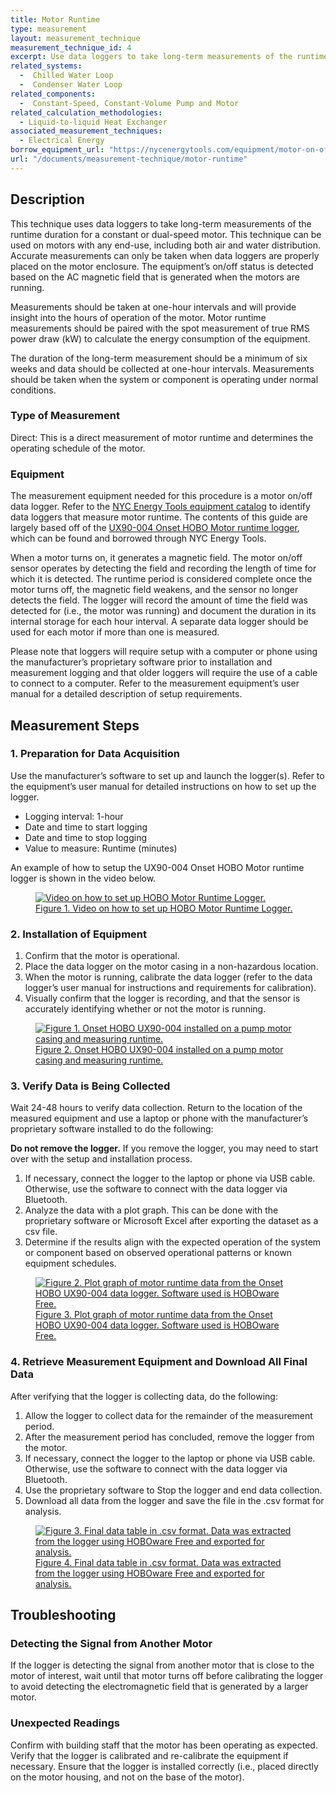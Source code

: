 ```yaml
---
title: Motor Runtime
type: measurement
layout: measurement_technique
measurement_technique_id: 4
excerpt: Use data loggers to take long-term measurements of the runtime duration for a constant or dual-speed motor. This technique can be used on motors with any end-use, including both air and water distribution.
related_systems:
  -  Chilled Water Loop
  -  Condenser Water Loop
related_components:
  -  Constant-Speed, Constant-Volume Pump and Motor
related_calculation_methodologies:
  - Liquid-to-liquid Heat Exchanger
associated_measurement_techniques:
  - Electrical Energy
borrow_equipment_url: "https://nycenergytools.com/equipment/motor-on-off-logger-ux90-004/"
url: "/documents/measurement-technique/motor-runtime"
---
```


## Description
This technique uses data loggers to take long-term measurements of the runtime duration for a constant or dual-speed motor. This technique can be used on motors with any end-use, including both air and water distribution. Accurate measurements can only be taken when data loggers are properly placed on the motor enclosure. The equipment’s on/off status is detected based on the AC magnetic field that is generated when the motors are running.

Measurements should be taken at one-hour intervals and will provide insight into the hours of operation of the motor. Motor runtime measurements should be paired with the spot measurement of true RMS power draw (kW) to calculate the energy consumption of the equipment. 

The duration of the long-term measurement should be a minimum of six weeks and data should be collected at one-hour intervals. Measurements should be taken when the system or component is operating under normal conditions.

### Type of Measurement
Direct: 
This is a direct measurement of motor runtime and determines the operating schedule of the motor.

### Equipment

The measurement equipment needed for this procedure is a motor on/off data logger. Refer to the [NYC Energy Tools equipment catalog](https://nycenergytools.com/equipment/) to identify data loggers that measure motor runtime. The contents of this guide are largely based off of the [UX90-004 Onset HOBO Motor runtime logger](https://nycenergytools.com/equipment/motor-on-off-logger-ux90-004/), which can be found and borrowed through NYC Energy Tools. 

When a motor turns on, it generates a magnetic field. The motor on/off sensor operates by detecting the field and recording the length of time for which it is detected. The runtime period is considered complete once the motor turns off, the magnetic field weakens, and the sensor no longer detects the field. The logger will record the amount of time the field was detected for (i.e., the motor was running) and document the duration in its internal storage for each hour interval. A separate data logger should be used for each motor if more than one is measured. 

Please note that loggers will require setup with a computer or phone using the manufacturer’s proprietary software prior to installation and measurement logging and that older loggers will require the use of a cable to connect to a computer.  Refer to the measurement equipment’s user manual for a detailed description of setup requirements.

## Measurement Steps

### 1. Preparation for Data Acquisition

Use the manufacturer’s software to set up and launch the logger(s). Refer to the equipment’s user manual for detailed instructions on how to set up the logger.

- Logging interval: 1-hour
- Date and time to start logging
- Date and time to stop logging
- Value to measure: Runtime (minutes)

An example of how to setup the UX90-004 Onset HOBO Motor runtime logger is shown in the video below.

<a href="https://www.youtube.com/embed/J472dkp5D3g?si=vlqnvQ-ophL4v08h">
<figure class="figure mb-3 mt-3 mx-auto">
  <img src="/images/measurement-technique/motor-runtime/Motor-Runtime-Video-1.jpg" class="figure-img img-fluid rounded zoom" alt="Video on how to set up HOBO Motor Runtime Logger.">
  <figcaption class="figure-caption text-left">Figure 1. Video on how to set up HOBO Motor Runtime Logger.</figcaption>
</figure>
</a>

### 2. Installation of Equipment

1. Confirm that the motor is operational.
1. Place the data logger on the motor casing in a non-hazardous location.
1. When the motor is running, calibrate the data logger (refer to the data logger’s user manual for instructions and requirements for calibration).
1. Visually confirm that the logger is recording, and that the sensor is accurately identifying whether or not the motor is running.

<a href="https://www.youtube.com/watch?v=zQBLq7Wonqw">
<figure class="figure mb-3 mt-3 mx-auto">
  <img src="/images/measurement-technique/motor-runtime/UX90-004-installed-on-pump-motor-casing.jpg" class="figure-img img-fluid rounded zoom" alt="Figure 1. Onset HOBO UX90-004 installed on a pump motor casing and measuring runtime.">
  <figcaption class="figure-caption text-left">Figure 2. Onset HOBO UX90-004 installed on a pump motor casing and measuring runtime.</figcaption>
</figure>
</a>

### 3. Verify Data is Being Collected

Wait 24-48 hours to verify data collection. Return to the location of the measured equipment and use a laptop or phone with the manufacturer’s proprietary software installed to do the following:

<div class="alert alert-warning" role="alert">
  <b>Do not remove the logger.</b> If you remove the logger, you may need to start over with the setup and installation process.
</div>

1. If necessary, connect the logger to the laptop or phone via USB cable. Otherwise, use the software to connect with the data logger via Bluetooth. 
1. Analyze the data with a plot graph. This can be done with the proprietary software or Microsoft Excel after exporting the dataset as a csv file.
1. Determine if the results align with the expected operation of the system or component based on observed operational patterns or known equipment schedules.

<a href="https://www.youtube.com/watch?v=JkNpQ81sdcQ">
<figure class="figure mb-3 mt-3 mx-auto">
  <img src="/images/measurement-technique/motor-runtime/graph-of-motor-runtime-data.jpg" class="figure-img img-fluid rounded zoom" alt="Figure 2. Plot graph of motor runtime data from the Onset HOBO UX90-004 data logger. Software used is HOBOware Free.">
  <figcaption class="figure-caption text-left">Figure 3. Plot graph of motor runtime data from the Onset HOBO UX90-004 data logger. Software used is HOBOware Free.</figcaption>
</figure>
</a>

### 4. Retrieve Measurement Equipment and Download All Final Data

After verifying that the logger is collecting data, do the following:
1. Allow the logger to collect data for the remainder of the measurement period.
1. After the measurement period has concluded, remove the logger from the motor.
1. If necessary, connect the logger to the laptop or phone via USB cable. Otherwise, use the software to connect with the data logger via Bluetooth. 
1. Use the proprietary software to Stop the logger and end data collection. 
1. Download all data from the logger and save the file in the .csv format for analysis.

<a href="https://www.youtube.com/watch?v=M_ky5lMORBk">
<figure class="figure mb-3 mt-3 mx-auto">
  <img src="/images/measurement-technique/motor-runtime/Final data table.jpg" class="figure-img img-fluid rounded zoom" alt="Figure 3. Final data table in .csv format. Data was extracted from the logger using HOBOware Free and exported for analysis.">
  <figcaption class="figure-caption text-left">Figure 4. Final data table in .csv format. Data was extracted from the logger using HOBOware Free and exported for analysis.</figcaption>
</figure>
</a>

## Troubleshooting 

### Detecting the Signal from Another Motor

If the logger is detecting the signal from another motor that is close to the motor of interest, wait until that motor turns off before calibrating the logger to avoid detecting the electromagnetic field that is generated by a larger motor.</p>

### Unexpected Readings
	
Confirm with building staff that the motor has been operating as expected. Verify that the logger is calibrated and re-calibrate the equipment if necessary. Ensure that the logger is installed correctly (i.e., placed directly on the motor housing, and not on the base of the motor).</p>